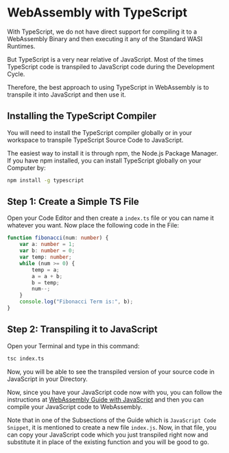 # WebAssembly with TypeScript

 With TypeScript, we do not have direct support for compiling it to a WebAssembly Binary and then executing it any of the Standard WASI Runtimes. 

 But TypeScript is a very near relative of JavaScript. Most of the times TypeScript code is transpiled to JavaScript code during the Development Cycle.

 Therefore, the best approach to using TypeScript in WebAssembly is to transpile it into JavaScript and then use it. 

## Installing the TypeScript Compiler 

You will need to install the TypeScript compiler globally or in your workspace to transpile TypeScript Source Code to JavaScript.

The easiest way to install it is through npm, the Node.js Package Manager. If you have npm installed, you can install TypeScript globally on your Computer by:

```bash
npm install -g typescript
```

## Step 1: Create a Simple TS File

Open your Code Editor and then create a `index.ts` file or you can name it whatever you want. 
Now place the following code in the File:

```TypeScript
function fibonacci(num: number) {
    var a: number = 1;
    var b: number = 0;
    var temp: number;
    while (num >= 0) {
        temp = a;
        a = a + b;
        b = temp;
        num--;
    }
    console.log("Fibonacci Term is:", b);
}
```

## Step 2: Transpiling it to JavaScript

Open your Terminal and type in this command:

```bash
tsc index.ts
```

Now, you will be able to see the transpiled version of your source code in JavaScript in your Directory.

Now, since you have your JavaScript code now with you, you can follow the instructions at [WebAssembly Guide with JavaScript](https://enarx.dev/docs/WebAssembly/JavaScript) and then you can compile your JavaScript code to WebAssembly. 

Note that in one of the Subsections of the Guide which is `JavaScript Code Snippet`, it is mentioned to create a new file `index.js`. Now, in that file, you can copy your JavaScript code which you just transpiled right now and substitute it in place of the existing function and you will be good to go.
